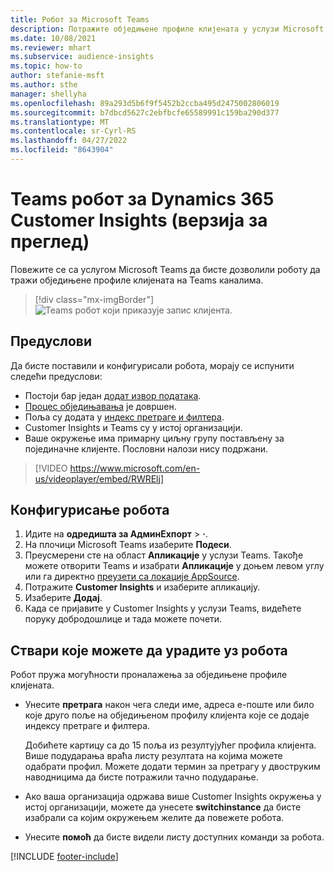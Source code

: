```yaml
---
title: Робот за Microsoft Teams
description: Потражите обједињене профиле клијената у услузи Microsoft Teams уз помоћ робота.
ms.date: 10/08/2021
ms.reviewer: mhart
ms.subservice: audience-insights
ms.topic: how-to
author: stefanie-msft
ms.author: sthe
manager: shellyha
ms.openlocfilehash: 89a293d5b6f9f5452b2ccba495d2475002806019
ms.sourcegitcommit: b7dbcd5627c2ebfbcfe65589991c159ba290d377
ms.translationtype: MT
ms.contentlocale: sr-Cyrl-RS
ms.lasthandoff: 04/27/2022
ms.locfileid: "8643904"
---
```

# <a name="teams-bot-for-dynamics-365-customer-insights-preview"></a>Teams робот за Dynamics 365 Customer Insights (верзија за преглед)

Повежите се са услугом Microsoft Teams да бисте дозволили роботу да тражи обједињене профиле клијената на Teams каналима.

> [!div class="mx-imgBorder"]
> ![Teams робот који приказује запис клијента.](media/teams-bot.png "Teams робот који приказује запис клијента")

## <a name="prerequisites"></a>Предуслови

Да бисте поставили и конфигурисали робота, морају се испунити следећи предуслови:

- Постоји бар један [додат извор података](data-sources.md).
- [Процес обједињавања](data-unification.md) је довршен.
- Поља су додата у [индекс претраге и филтера](search-filter-index.md).
- Customer Insights и Teams су у истој организацији.
- Ваше окружење има примарну циљну групу постављену за појединачне клијенте. Пословни налози нису подржани.


> [!VIDEO https://www.microsoft.com/en-us/videoplayer/embed/RWRElj]

## <a name="configure-the-bot"></a>Конфигурисање робота

1. Идите на **одредишта за АдминЕxпорт** > **·**.
1. На плочици Microsoft Teams изаберите **Подеси**.
1. Преусмерени сте на област **Апликације** у услузи Teams. Такође можете отворити Teams и изабрати **Апликације** у доњем левом углу или га директно [преузети са локације AppSource](https://go.microsoft.com/fwlink/?linkid=2124104).
1. Потражите **Customer Insights** и изаберите апликацију.
1. Изаберите **Додај**.
1. Када се пријавите у Customer Insights у услузи Teams, видећете поруку добродошлице и тада можете почети.

## <a name="things-you-can-do-with-the-bot"></a>Ствари које можете да урадите уз робота

Робот пружа могућности проналажења за обједињене профиле клијената.

- Унесите **претрага** након чега следи име, адреса е-поште или било које друго поље на обједињеном профилу клијента које се додаје индексу претраге и филтера.

  Добићете картицу са до 15 поља из резултујућег профила клијента. Више подударања враћа листу резултата на којима можете одабрати профил. Можете додати термин за претрагу у двоструким наводницима да бисте потражили тачно подударање.

- Ако ваша организација одржава више Customer Insights окружења у истој организацији, можете да унесете **switchinstance** да бисте изабрали са којим окружењем желите да повежете робота.

- Унесите **помоћ** да бисте видели листу доступних команди за робота.  


[!INCLUDE [footer-include](includes/footer-banner.md)]